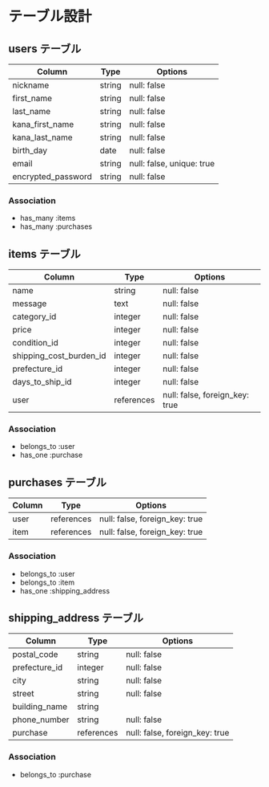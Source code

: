 # テーブル設計

## users テーブル


| Column             | Type    | Options                   |
| ------------------ | ------- | ------------------------- |
| nickname           | string  | null: false               |
| first_name         | string  | null: false               |
| last_name          | string  | null: false               |
| kana_first_name    | string  | null: false               |
| kana_last_name     | string  | null: false               |
| birth_day          | date    | null: false               |
| email              | string  | null: false, unique: true |
| encrypted_password | string  | null: false               |

### Association

- has_many :items
- has_many :purchases

## items テーブル

| Column                  | Type       | Options                        |
| ----------------------- | ---------- | ------------------------------ |
| name                    | string     | null: false                    |
| message                 | text       | null: false                    |
| category_id             | integer    | null: false                    |
| price                   | integer    | null: false                    |
| condition_id            | integer    | null: false                    |
| shipping_cost_burden_id | integer    | null: false                    |
| prefecture_id           | integer    | null: false                    |
| days_to_ship_id         | integer    | null: false                    |
| user                    | references | null: false, foreign_key: true |

### Association

- belongs_to :user
- has_one    :purchase

## purchases テーブル

| Column         | Type       | Options                        |
| -------------- | ---------- | ------------------------------ |
| user           | references | null: false, foreign_key: true |
| item           | references | null: false, foreign_key: true |

### Association

- belongs_to :user
- belongs_to :item
- has_one    :shipping_address

## shipping_address テーブル

| Column          | Type       | Options                        |
| --------------- | ---------- | ------------------------------ |
| postal_code     | string     | null: false                    |
| prefecture_id   | integer    | null: false                    |
| city            | string     | null: false                    |
| street          | string     | null: false                    |
| building_name   | string     |                                |
| phone_number    | string     | null: false                    |
| purchase        | references | null: false, foreign_key: true |

### Association

- belongs_to :purchase